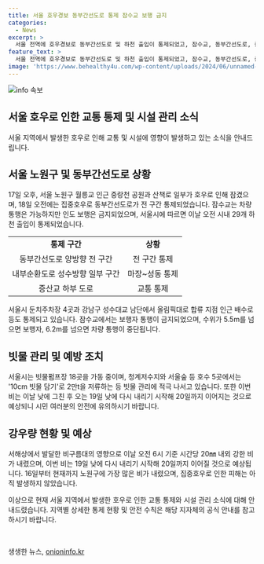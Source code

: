 ```yaml
---
title: 서울 호우경보 동부간선도로 통제 잠수교 보행 금지
categories:
  - News
excerpt: >
  서울 전역에 호우경보로 동부간선도로 및 하천 출입이 통제되었고, 잠수교, 동부간선도로, 증산교 등 다양한 지역에서 교통이 마비되는 상황이다. 현재까지 피해는 발생하지 않았으며, 서울시는 빗물펌프장과 빗물 담기로 대비 중이다. 이에 20일까지 이어질 비로 인해 시민들은 주의를 기울일 필요가 있다. (150자)
feature_text: >
  서울 전역에 호우경보로 동부간선도로 및 하천 출입이 통제되었고, 잠수교, 동부간선도로, 증산교 등 다양한 지역에서 교통이 마비되는 상황이다. 현재까지 피해는 발생하지 않았으며, 서울시는 빗물펌프장과 빗물 담기로 대비 중이다. 이에 20일까지 이어질 비로 인해 시민들은 주의를 기울일 필요가 있다. (150자)
image: 'https://www.behealthy4u.com/wp-content/uploads/2024/06/unnamed-file.png'
---
```


<p><img src="https://www.behealthy4u.com/wp-content/uploads/2024/06/unnamed-file.png" alt="info 속보" /></p>

<h2>서울 호우로 인한 교통 통제 및 시설 관리 소식</h2>

<p>서울 지역에서 발생한 호우로 인해 교통 및 시설에 영향이 발생하고 있는 소식을 안내드립니다.</p>

<h2 data-ke-size="size26">서울 노원구 및 동부간선도로 상황</h2>

<p data-ke-size="size16">17일 오후, 서울 노원구 월릉교 인근 중랑천 공원과 산책로 일부가 호우로 인해 잠겼으며, 18일 오전에는 집중호우로 동부간선도로가 전 구간 통제되었습니다. 잠수교는 차량 통행은 가능하지만 인도 보행은 금지되었으며, 서울시에 따르면 이날 오전 시내 29개 하천 출입이 통제되었습니다.</p>

<table>
    <tr>
        <td style="text-align: center; height: 17px;"><b>통제 구간</b></td>
        <td style="text-align: center; height: 17px;"><b>상황</b></td>
    </tr>
    <tr>
        <td style="text-align: center; height: 17px;">동부간선도로 양방향 전 구간</td>
        <td style="text-align: center; height: 17px;">전 구간 통제</td>
    </tr>
    <tr>
        <td style="text-align: center; height: 17px;">내부순환도로 성수방향 일부 구간</td>
        <td style="text-align: center; height: 17px;">마장~성동 통제</td>
    </tr>
    <tr>
        <td style="text-align: center; height: 17px;">증산교 하부 도로</td>
        <td style="text-align: center; height: 17px;">교통 통제</td>
    </tr>
</table>

<p data-ke-size="size16">서울시 둔치주차장 4곳과 강남구 성수대교 남단에서 올림픽대로 합류 지점 인근 배수로 등도 통제되고 있습니다. 잠수교에서는 보행자 통행이 금지되었으며, 수위가 5.5m를 넘으면 보행자, 6.2m를 넘으면 차량 통행이 중단됩니다.</p>

<h2 data-ke-size="size26">빗물 관리 및 예방 조치</h2>

<p data-ke-size="size16">서울시는 빗물펌프장 18곳을 가동 중이며, 청계저수지와 서울숲 등 호수 5곳에서는 '10cm 빗물 담기'로 2만t을 저류하는 등 빗물 관리에 적극 나서고 있습니다. 또한 이번 비는 이날 낮에 그친 후 오는 19일 낮에 다시 내리기 시작해 20일까지 이어지는 것으로 예상되니 시민 여러분의 안전에 유의하시기 바랍니다.</p>

<h2 data-ke-size="size26">강우량 현황 및 예상</h2>

<p data-ke-size="size16">서해상에서 발달한 비구름대의 영향으로 이날 오전 6시 기준 시간당 20㎜ 내외 강한 비가 내렸으며, 이번 비는 19일 낮에 다시 내리기 시작해 20일까지 이어질 것으로 예상됩니다. 16일부터 현재까지 노원구에 가장 많은 비가 내렸으며, 집중호우로 인한 피해는 아직 발생하지 않았습니다.</p>

<p>이상으로 현재 서울 지역에서 발생한 호우로 인한 교통 통제와 시설 관리 소식에 대해 안내드렸습니다. 지역별 상세한 통제 현황 및 안전 수칙은 해당 지자체의 공식 안내를 참고하시기 바랍니다.</p>

<p data-ke-size="size16">&nbsp;</p>
생생한 뉴스, <a href="https://onioninfo.kr" rel="dofollow">onioninfo.kr</a>



